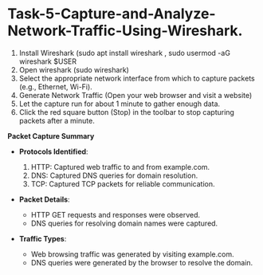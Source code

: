 # Task-5-Capture-and-Analyze-Network-Traffic-Using-Wireshark.

1. Install Wireshark (sudo apt install wireshark , sudo usermod -aG wireshark $USER
2. Open wireshark (sudo wireshark)
3. Select the appropriate network interface from which to capture packets (e.g., Ethernet, Wi-Fi).
4. Generate Network Traffic (Open your web browser and visit a website)
5. Let the capture run for about 1 minute to gather enough data.
6. Click the red square button (Stop) in the toolbar to stop capturing packets after a minute.


**Packet Capture Summary**

- **Protocols Identified**:
  1. HTTP: Captured web traffic to and from example.com.
  2. DNS: Captured DNS queries for domain resolution.
  3. TCP: Captured TCP packets for reliable communication.

- **Packet Details**:
  - HTTP GET requests and responses were observed.
  - DNS queries for resolving domain names were captured.

- **Traffic Types**:
  - Web browsing traffic was generated by visiting example.com.
  - DNS queries were generated by the browser to resolve the domain.
